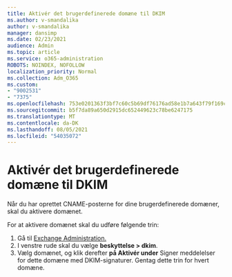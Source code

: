 ```yaml
---
title: Aktivér det brugerdefinerede domæne til DKIM
ms.author: v-smandalika
author: v-smandalika
manager: dansimp
ms.date: 02/23/2021
audience: Admin
ms.topic: article
ms.service: o365-administration
ROBOTS: NOINDEX, NOFOLLOW
localization_priority: Normal
ms.collection: Adm_O365
ms.custom:
- "9002531"
- "7375"
ms.openlocfilehash: 753e0201363f3bf7c60c5b69df76176ad58e1b7a643f79f169c71af20b0a35d9
ms.sourcegitcommit: b5f7da89a650d2915dc652449623c78be6247175
ms.translationtype: MT
ms.contentlocale: da-DK
ms.lasthandoff: 08/05/2021
ms.locfileid: "54035072"
---
```

# <a name="enable-the-custom-domain-for-dkim"></a>Aktivér det brugerdefinerede domæne til DKIM

Når du har oprettet CNAME-posterne for dine brugerdefinerede domæner, skal du aktivere domænet.

For at aktivere domænet skal du udføre følgende trin:

1. Gå til [Exchange Administration.](https://outlook.office365.com/ecp/)
2. I venstre rude skal du vælge **beskyttelse > dkim**.
3. Vælg domænet, og klik derefter **på Aktivér under** Signer meddelelser for dette domæne med DKIM-signaturer.  Gentag dette trin for hvert domæne.

